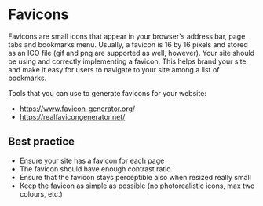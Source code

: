 # Favicons

Favicons are small icons that appear in your browser's address bar, page tabs and bookmarks menu.
Usually, a favicon is 16 by 16 pixels and stored as an ICO file (gif and png are supported as well, however).
Your site should be using and correctly implementing a favicon. 
This helps brand your site and make it easy for users to navigate to your site among a list of bookmarks.

Tools that you can use to generate favicons for your website:

* https://www.favicon-generator.org/
* https://realfavicongenerator.net/

## Best practice

* Ensure your site has a favicon for each page
* The favicon should have enough contrast ratio
* Ensure that the favicon stays perceptible also when resized really small
* Keep the favicon as simple as possible (no photorealistic icons, max two colours, etc.)
